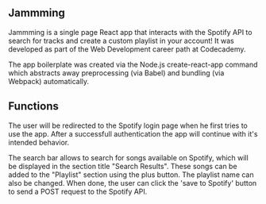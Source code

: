 ## Jammming

Jammming is a single page React app that interacts with the Spotify API to search for tracks and create a custom playlist in your account! It was developed as part of the Web Development career path at Codecademy.

The app boilerplate was created via the Node.js create-react-app command which abstracts away preprocessing (via Babel) and bundling (via Webpack) automatically. 

## Functions

The user will be redirected to the Spotify login page when he first tries to use the app. After a successfull authentication the app will continue with it's intended behavior.

The search bar allows to search for songs available on Spotify, which will be displayed in the section title "Search Results". These songs can be added to the "Playlist" section using the plus button. The playlist name can also be changed. When done, the user can click the 'save to Spotify' button to send a POST request to the Spotify API.
